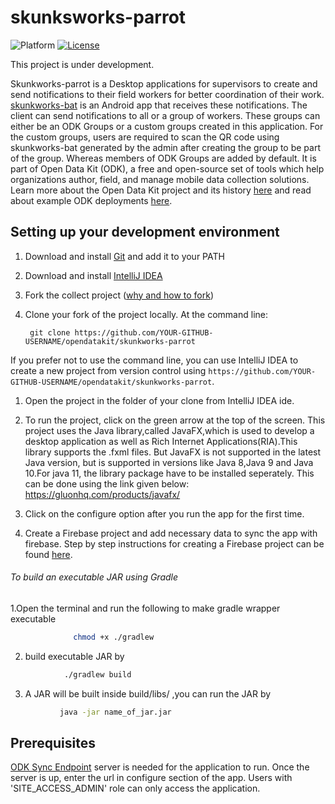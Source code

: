 # skunksworks-parrot
![Platform](https://img.shields.io/badge/platform-Desktop-blue.svg)
[![License](https://img.shields.io/badge/license-Apache%202.0-blue.svg)](https://opensource.org/licenses/Apache-2.0)

This project is under development.

Skunkworks-parrot is a Desktop applications for supervisors to create and send notifications to their field workers for better coordination of their work. [skunkworks-bat](https://github.com/opendatakit/skunkworks-bat) is an Android app that receives these notifications. 
The client can send notifications to all or a group of workers. These groups can either be an ODK Groups or a custom groups created in this application. For the custom groups, users are required to scan the QR code using skunkworks-bat generated by the admin after creating the group to be part of the group. Whereas members of ODK Groups are added by default.
It is part of Open Data Kit (ODK), a free and open-source set of tools which help organizations author, field, and manage mobile data collection solutions. Learn more about the Open Data Kit project and its history [here](https://opendatakit.org/about/) and read about example ODK deployments [here](https://opendatakit.org/about/deployments/).


## Setting up your development environment

1. Download and install [Git](https://git-scm.com/downloads) and add it to your PATH

1. Download and install [IntelliJ IDEA](https://www.jetbrains.com/idea/) 

1. Fork the collect project ([why and how to fork](https://help.github.com/articles/fork-a-repo/))

1. Clone your fork of the project locally. At the command line:

        git clone https://github.com/YOUR-GITHUB-USERNAME/opendatakit/skunkworks-parrot

 If you prefer not to use the command line, you can use IntelliJ IDEA to create a new project from version control using `https://github.com/YOUR-GITHUB-USERNAME/opendatakit/skunkworks-parrot`. 

1. Open the project in the folder of your clone from IntelliJ IDEA ide.

2. To run the project, click on the green arrow at the top of the screen. This project uses the Java library,called JavaFX,which is used to develop a desktop application as well as Rich Internet Applications(RIA).This library supports the .fxml files. But JavaFX is not supported in the latest Java version, but is supported in versions like Java 8,Java 9 and Java 10.For java 11, the library package have to be installed seperately. This can be done using the link given below: https://gluonhq.com/products/javafx/
3. Click on the configure option after you run the app for the first time.

4. Create a Firebase project and add necessary data to sync the app with firebase. Step by step instructions for creating a Firebase project can be found [here](https://drive.google.com/open?id=10_9oU_8zrek7lt7BRYmJJwo22rs51uAw). 

###### To build an executable JAR using Gradle 
  1.Open the terminal and run the following to make gradle wrapper executable
```bash 
              chmod +x ./gradlew 
```                   
  2. build executable JAR by 
```bash
            ./gradlew build
```
  3. A JAR will be built inside build/libs/ ,you can run the JAR by
```bash
           java -jar name_of_jar.jar
```

## Prerequisites

[ODK Sync Endpoint](https://docs.opendatakit.org/odk2/sync-endpoint/) server is needed for the application to run. Once the server is up, enter the url in configure section of the app. Users with 'SITE_ACCESS_ADMIN' role can only access the application.

